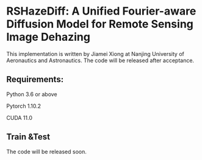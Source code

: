 # RSHazeDiff: A Unified Fourier-aware Diffusion Model for Remote Sensing lmage Dehazing

This implementation is written by Jiamei Xiong at Nanjing University of Aeronautics and Astronautics. The code will be released after acceptance.

## Requirements:

Python 3.6 or above

Pytorch 1.10.2

CUDA 11.0

## Train &Test

The code will be released soon.
